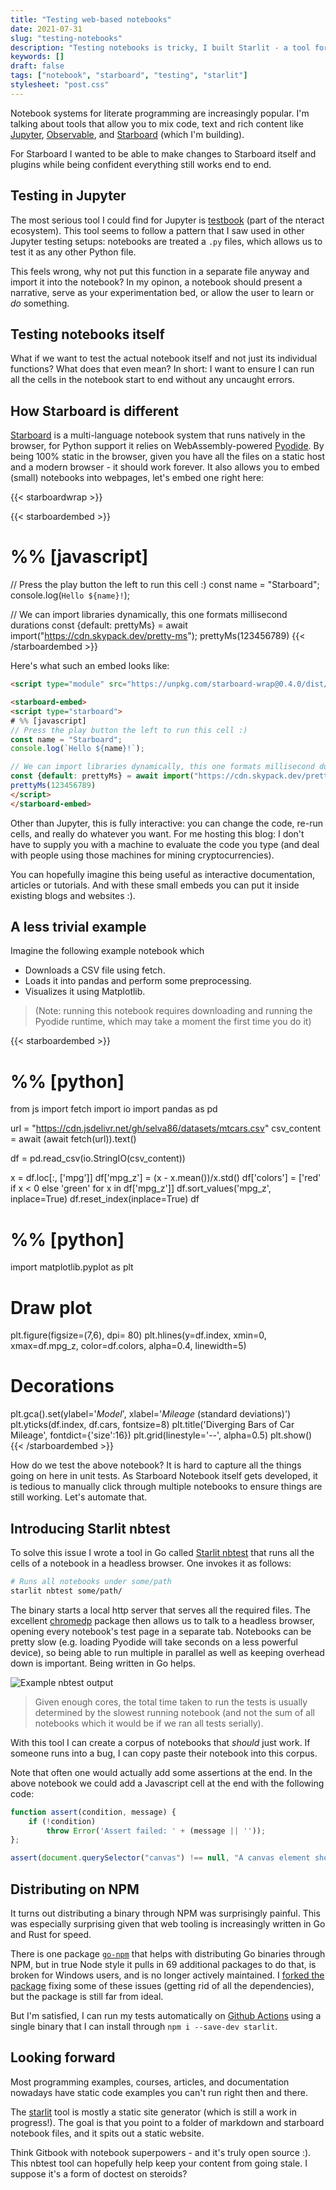```yaml
---
title: "Testing web-based notebooks"
date: 2021-07-31
slug: "testing-notebooks"
description: "Testing notebooks is tricky, I built Starlit - a tool for testing Starboard Notebook files"
keywords: []
draft: false
tags: ["notebook", "starboard", "testing", "starlit"]
stylesheet: "post.css"
---
```

Notebook systems for literate programming are increasingly popular. I'm talking about tools that allow you to mix code, text and rich content like [Jupyter](https://jupyter.org), [Observable](https://observablehq.com), and [Starboard](https://starboard.gg) (which I'm building).

For Starboard I wanted to be able to make changes to Starboard itself and plugins while being confident everything still works end to end.

## Testing in Jupyter

The most serious tool I could find for Jupyter is [testbook](https://github.com/nteract/testbook) (part of the nteract ecosystem). This tool seems to follow a pattern that I saw used in other Jupyter testing setups: notebooks are treated a `.py` files, which allows us to test it as any other Python file.

This feels wrong, why not put this function in a separate file anyway and import it into the notebook? In my opinon, a notebook should present a narrative, serve as your experimentation bed, or allow the user to learn or *do* something.


## Testing notebooks itself

What if we want to test the actual notebook itself and not just its individual functions? What does that even mean? In short: I want to ensure I can run all the cells in the notebook start to end without any uncaught errors.

## How Starboard is different

[Starboard](https://starboard.gg) is a multi-language notebook system that runs natively in the browser, for Python support it relies on WebAssembly-powered [Pyodide](https://). By being 100% static in the browser, given you have all the files on a static host and a modern browser - it should work forever. It also allows you to embed (small) notebooks into webpages, let's embed one right here:

{{< starboardwrap >}}

{{< starboardembed >}}
# %% [javascript]
// Press the play button the left to run this cell :)
const name = "Starboard";
console.log(`Hello ${name}!`);

// We can import libraries dynamically, this one formats millisecond durations
const {default: prettyMs} = await import("https://cdn.skypack.dev/pretty-ms");
prettyMs(123456789)
{{< /starboardembed >}}

Here's what such an embed looks like:
```html
<script type="module" src="https://unpkg.com/starboard-wrap@0.4.0/dist/index.js" defer></script>

<starboard-embed>
<script type="starboard">
# %% [javascript]
// Press the play button the left to run this cell :)
const name = "Starboard";
console.log(`Hello ${name}!`);

// We can import libraries dynamically, this one formats millisecond durations
const {default: prettyMs} = await import("https://cdn.skypack.dev/pretty-ms");
prettyMs(123456789)
</script>
</starboard-embed>
```

Other than Jupyter, this is fully interactive: you can change the code, re-run cells, and really do whatever you want. For me hosting this blog: I don't have to supply you with a machine to evaluate the code you type (and deal with people using those machines for mining cryptocurrencies).

You can hopefully imagine this being useful as interactive documentation, articles or tutorials. And with these small embeds you can put it inside existing blogs and websites :).

## A less trivial example
Imagine the following example notebook which
* Downloads a CSV file using fetch.
* Loads it into pandas and perform some preprocessing.
* Visualizes it using Matplotlib.

> (Note: running this notebook requires downloading and running the Pyodide runtime, which may take a moment the first time you do it)

{{< starboardembed >}}
# %% [python]
from js import fetch
import io
import pandas as pd

url = "https://cdn.jsdelivr.net/gh/selva86/datasets/mtcars.csv"
csv_content = await (await fetch(url)).text()

df = pd.read_csv(io.StringIO(csv_content))

x = df.loc[:, ['mpg']]
df['mpg_z'] = (x - x.mean())/x.std()
df['colors'] = ['red' if x < 0 else 'green' for x in df['mpg_z']]
df.sort_values('mpg_z', inplace=True)
df.reset_index(inplace=True)
df
# %% [python]
import matplotlib.pyplot as plt

# Draw plot
plt.figure(figsize=(7,6), dpi= 80)
plt.hlines(y=df.index, xmin=0, xmax=df.mpg_z, color=df.colors, alpha=0.4, linewidth=5)

# Decorations
plt.gca().set(ylabel='$Model$', xlabel='$Mileage$ (standard deviations)')
plt.yticks(df.index, df.cars, fontsize=8)
plt.title('Diverging Bars of Car Mileage', fontdict={'size':16})
plt.grid(linestyle='--', alpha=0.5)
plt.show()
{{< /starboardembed >}}

How do we test the above notebook? It is hard to capture all the things going on here in unit tests. As Starboard Notebook itself gets developed, it is tedious to manually click through multiple notebooks to ensure things are still working. Let's automate that.

## Introducing Starlit nbtest
To solve this issue I wrote a tool in Go called [Starlit nbtest](https://github.com/gzuidhof/starlit) that runs all the cells of a notebook in a headless browser. One invokes it as follows:

```bash
# Runs all notebooks under some/path
starlit nbtest some/path/
```

The binary starts a local http server that serves all the required files. The excellent [chromedp](https://github.com/chromedp/chromedp) package then allows us to talk to a headless browser, opening every notebook's test page in a separate tab. Notebooks can be pretty slow (e.g. loading Pyodide will take seconds on a less powerful device), so being able to run multiple in parallel as well as keeping overhead down is important. Being written in Go helps.

![Example nbtest output](https://i.imgur.com/yAUcNk4.png)
> Given enough cores, the total time taken to run the tests is usually determined by the slowest running notebook (and not the sum of all notebooks which it would be if we ran all tests serially).

With this tool I can create a corpus of notebooks that *should* just work. If someone runs into a bug, I can copy paste their notebook into this corpus.

Note that often one would actually add some assertions at the end. In the above notebook we could add a Javascript cell at the end with the following code:

```javascript
function assert(condition, message) {
    if (!condition)
        throw Error('Assert failed: ' + (message || ''));
};

assert(document.querySelector("canvas") !== null, "A canvas element should be present after plotting.");
```

## Distributing on NPM
It turns out distributing a binary through NPM was surprisingly painful. This was especially surprising given that web tooling is increasingly written in Go and Rust for speed.

There is one package [`go-npm`](https://www.npmjs.com/package/go-npm) that helps with distributing Go binaries through NPM, but in true Node style it pulls in 69 additional packages to do that, is broken for Windows users, and is no longer actively maintained. I [forked the package](https://github.com/gzuidhof/go-npm) fixing some of these issues (getting rid of all the dependencies), but the package is still far from ideal.

But I'm satisfied, I can run my tests automatically on [Github Actions](https://github.com/gzuidhof/starboard-notebook/blob/master/package.json#L28) using a single binary that I can install through `npm i --save-dev starlit`.

## Looking forward
Most programming examples, courses, articles, and documentation nowadays have static code examples you can't run right then and there.

The [starlit](https://github.com/gzuidhof/starlit) tool is mostly a static site generator (which is still a work in progress!). The goal is that you point to a folder of markdown and starboard notebook files, and it spits out a static website.

Think Gitbook with notebook superpowers - and it's truly open source :). This nbtest tool can hopefully help keep your content from going stale. I suppose it's a form of doctest on steroids?
